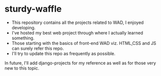 # sturdy-waffle
- This repository contains all the projects related to WAD, I enjoyed developing. 
- I've hosted my best web project through where I actually learned something. 
- Those starting with the basics of front-end WAD viz. HTML,CSS and JS can surely refer this repo. 
- I'll try to update this repo as frequently as possible. 

In future, I'll add django-projects for my reference as well as for those very new to this topic. 
